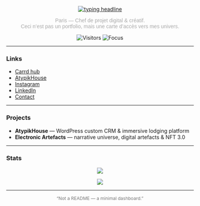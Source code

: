 <!-- Typing headline -->
<p align="center">
  <a href="https://github.com/onlythejoe">
    <img src="https://readme-typing-svg.demolab.com?font=Montserrat&weight=300&size=22&duration=2500&pause=1200&color=FFFFFF&center=true&vCenter=true&width=700&lines=Only+the+Joe;Digital+and+Creative+Project+Manager;Curating+Universes+%7C+Design+%2B+Tech" alt="typing headline" />
  </a>
</p>

<!-- Mini bio -->
<p align="center" style="color:#aaa; font-family:Montserrat, sans-serif; font-size:14px;">
  Paris — Chef de projet digital & créatif.<br/>
  Ceci n’est pas un portfolio, mais une carte d’accès vers mes univers.
</p>

<!-- Badges -->
<p align="center">
  <img alt="Visitors" src="https://komarev.com/ghpvc/?username=onlythejoe&style=flat-square&color=white&label=visitors" />
  <img alt="Focus" src="https://img.shields.io/badge/focus-atypikhouse%20%7C%20electronic%20artefacts-black?style=flat-square&color=white" />
</p>

---

### Links
- [Carrd hub](https://joemadethis.carrd.co)  
- [AtypikHouse](https://dsp-cdp-s22-g10.fr/)  
- [Instagram](https://www.instagram.com/creativestuff.jpg/)  
- [LinkedIn](https://www.linkedin.com/in/joey-n%C3%A9ot-marquet-320747178/)  
- [Contact](mailto:marquetjoey@gmail.com)

---

### Projects
- **AtypikHouse** — WordPress custom CRM & immersive lodging platform  
- **Electronic Artefacts** — narrative universe, digital artefacts & NFT 3.0

---

### Stats
<p align="center">
  <img src="https://github-readme-stats.vercel.app/api?username=onlythejoe&show_icons=false&hide_title=true&include_all_commits=true&count_private=false&bg_color=000000&text_color=FFFFFF&hide_border=true" />
</p>

<p align="center">
  <img src="https://github-readme-stats.vercel.app/api/top-langs/?username=onlythejoe&layout=compact&hide_title=true&bg_color=000000&text_color=FFFFFF&hide_border=true" />
</p>

---

<p align="center" style="color:#777; font-size:12px;">
  “Not a README — a minimal dashboard.”
</p>
